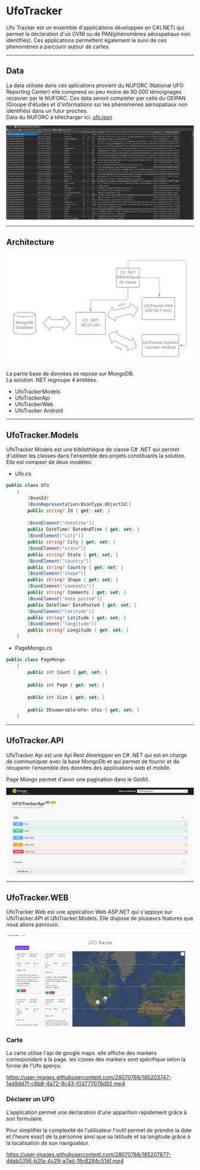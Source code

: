 # UfoTracker

Ufo Tracker est un ensemble d'applications développée en C#(.NET) qui permet la déclaration d'un OVNI ou de PAN(phénomènes aérospatiaux non identifiés).
Ces applications permettent également le suivi de ces phenomènes a parcourir autour de cartes.

---

## Data

La data utilisée dans ces aplications provient du NUFORC (National UFO Reporting Center) elle comprend un peu moins de 90 000 témoignages recesner par le NUFORC. Ces data seront completer par celle du GEIPAN (Groupe d'études et d'informations sur les phénomènes aérospatiaux non identifiés) dans un futur proches.<br>
Data du NUFORC a télécharger ici:  [ufo.json](ufo.json)

![DataNavicat](ImgForDoc/data_navicat.png)

--- 
## Architecture

![ArchitectureUfotracker](ImgForDoc/Architecture_UfoTracker.png)

La partie base de données se repose sur MongoDB.<br> 
La solution .NET regroupe 4 entitées. 
- UfoTrackerModels
- UfoTrackerApi
- UfoTrackerWeb
- UfoTracker Android
--- 


## UfoTracker.Models

UfoTracker Models est une bibliothèque de classe C# .NET qui permet d'utiliser les classes dans l'ensemble des projets constituants la solution. 
Elle est compser de deux modèles:
- Ufo.cs

``` C#
public class Ufo
    {
        [BsonId]
        [BsonRepresentation(BsonType.ObjectId)]
        public string? Id { get; set; }

        [BsonElement("datetime")]
        public DateTime? DateAndTime { get; set; }
        [BsonElement("city")]
        public string? City { get; set; }
        [BsonElement("state")]
        public string? State { get; set; }
        [BsonElement("country")]
        public string? Country { get; set; }
        [BsonElement("shape")]
        public string? Shape { get; set; }
        [BsonElement("comments")]
        public string? Comments { get; set; }
        [BsonElement("date posted")]
        public DateTime? DatePosted { get; set; }
        [BsonElement("latitude")]
        public string? Latitude { get; set; }
        [BsonElement("longitude")]
        public string? Longitude { get; set; }
    }
```
- PageMongo.cs
``` C#
public class PageMongo
    {
        public int Count { get; set; }

        public int Page { get; set; }

        public int Size { get; set; }

        public IEnumerable<Ufo> Ufos { get; set; }
    }
```

--- 
## UfoTracker.API

UfoTracker Api est une Api Rest développer en C# .NET qui est en charge de communiquer avec la base MongoDb et qui permet de fournir et de récuperer l'ensemble des données des applications web et mobile.

Page Mongo permet d'avoir une pagination dans le GetAll.

![Api](ImgForDoc/API.png)

--- 
## UfoTracker.WEB

UfoTracker Web est une application Web ASP.NET qui s'appuye sur UfoTracker.API et UfoTracker.Models. Elle dispose de plusieurs features que nous allons parcourir.

![Web_Home](ImgForDoc/Web_Home.png)

### Carte 
La carte utilise l'api de google maps. elle affiche des markers correspondant a la page. 
les icones des markers sont spécifique selon la forme de l'Ufo aperçu. 

https://user-images.githubusercontent.com/28070766/185203747-1ad9dd7f-c6b8-4a72-9c43-f03777078d92.mp4

### Déclarer un UFO
L'application permet une déclaration d'une apparition rapidement grâce à son formulaire.

Pour simplifier la complexité de l'utilisateur l'outil permet de prendre la date et l'heure exact de la personne ainsi que sa latitude et sa longitude grâce à la localisation de son naviguateur. 

https://user-images.githubusercontent.com/28070766/185207877-ddab0356-b2fa-4c29-a7ad-18c6284c51df.mp4






